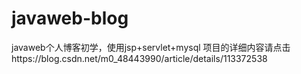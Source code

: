# javaweb-blog
javaweb个人博客初学，使用jsp+servlet+mysql
项目的详细内容请点击https://blog.csdn.net/m0_48443990/article/details/113372538
